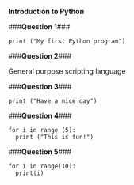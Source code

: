 **Introduction to Python**

###**Question 1**###

```
print ("My first Python program")
```

###**Question 2**###

General purpose scripting language 

###**Question 3**###

```
print ("Have a nice day")
```

###**Question 4**###

```
for i in range (5):
  print ("This is fun!")
```

###**Question 5**###

```
for i in range(10):
  print(i)
```
